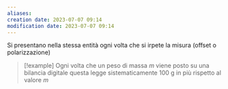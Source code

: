 ```yaml
---
aliases: 
creation date: 2023-07-07 09:14
modification date: 2023-07-07 09:14
---
```


Si presentano nella stessa entità ogni volta che si irpete la misura (offset o polarizzazione)

>[!example]
>Ogni volta che un peso di massa $m$ viene posto su una bilancia digitale questa legge sistematicamente 100 g in più rispetto al valore $m$